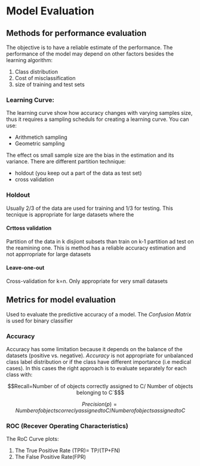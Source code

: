 # Model Evaluation

## Methods for performance evaluation
The objective is to have a reliable estimate of the performance. The
performance of the model may depend on other factors besides the learning
algorithm:

1. Class distribution
2. Cost of misclassification
3. size of training and test sets

### Learning Curve:
The learning curve show how accuracy changes with varying samples size, thus
it requires a sampling scheduls for creating a learning curve. You can use:

* Arithmetich sampling
* Geometric sampling

The effect os small sample size are the bias in the estimation and its
variance. There are different partition technique:

* holdout (you keep out a part of the data as test set)
* cross validation

### Holdout

Usually 2/3 of the data are used for training and 1/3 for testing. This
tecnique is appropriate for large datasets where the 

#### Crttoss validation 
Partition of the data in k disjiont subsets than train on k-1 partition ad
test on the reamining one. This is method has a reliable accuracy estimation
and not apprropriate for large datasets

#### Leave-one-out
Cross-validation for k=n. Only appropriate for very small datasets

## Metrics for model evaluation
Used to evaluate the predictive accuracy of a model. The *Confusion Matrix* is
used for binary classifier

### Accuracy
Accuracy has some limitation because it depends on the balance of the
datasets (positive vs. negative). *Accuracy* is not
appropriate for unbalanced class label distribution or if the class have
different importance (i.e medical cases). In this cases the right approach is
to evaluate separately for each class  with:

```math
Recall=Number of of objects correctly assigned to C/ Number of objects
belonging to C`$
```
$$Precision(p)=Number of objects correcly assigned to C/Number of objects
assigned to C$$

### ROC (Recever Operating Characteristics)

The RoC Curve plots:
1. The True Positive Rate (TPR)= TP/(TP+FN)
2. The False Positive Rate(FPR)


